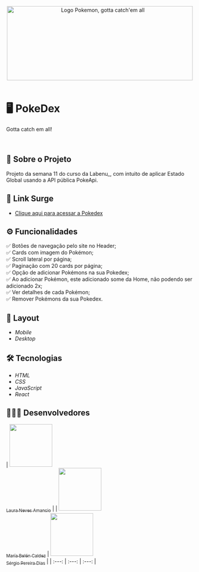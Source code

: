 <div align="center">
<img src="https://www.seekpng.com/png/detail/1-15684_logo-pokemon-pokemon-gotta-catch-em-all-logo.png" alt="Logo Pokemon, gotta catch'em all" width="500px" height="200px"/>
</div> <br/>

# 🖥️ PokeDex

Gotta catch em all! 

<br/>

## :page_facing_up: Sobre o Projeto
Projeto da semana 11 do curso da Labenu_, com intuito de aplicar Estado Global usando a API pública PokeApi. 
<br/>

## :link: Link Surge 
- [Clique aqui para acessar a Pokedex](halting-shade.surge.sh)

## ⚙️ Funcionalidades
✅ Botões de navegação pelo site no Header; <br/>
✅ Cards com imagem do Pokémon; <br/>
✅ Scroll lateral por página; <br/>
✅ Paginação com 20 cards por página; <br/>
✅ Opção de adicionar Pokémons na sua Pokedex; <br/>
✅ Ao adicionar Pokémon, este adicionado some da Home, não podendo ser adicionado 2x; <br/>
✅ Ver detalhes de cada Pokémon; <br/>
✅ Remover Pokémons da sua Pokedex.

## 🎨 Layout
- *Mobile*
- *Desktop*

## 🛠 Tecnologias
- *HTML*
- *CSS*
- *JavaScript*
- *React*

## 👨🏻‍💻 Desenvolvedores

| [<img src="https://avatars.githubusercontent.com/u/98964160?v=4" width=115><br><sub>Laura Neves Amancio</sub>](https://github.com/lauraamancio) |
| [<img src="https://avatars.githubusercontent.com/u/98185968?v=4" width=115><br><sub>María Belén Caldez</sub>](https://github.com/mariabelencaldez) | [<img src="https://avatars.githubusercontent.com/u/99135090?v=4" width=115><br><sub>Sérgio Pereira Dias</sub>](https://github.com/Sergiopdias) |
| :---: | :---: | :---: |